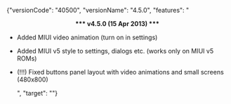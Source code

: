 ﻿{"versionCode": "40500", 
"versionName": "4.5.0", 
"features": "<center><strong>*** v4.5.0 (15 Apr 2013) ***</strong></center><p>
* Added MIUI video animation (turn on in settings)<p>
* Added MIUI v5 style to settings, dialogs etc. (works only on MIUI v5 ROMs)<p>
* (!!!) Fixed buttons panel layout with video animations and small screens (480x800)<p>",
"target": ""}